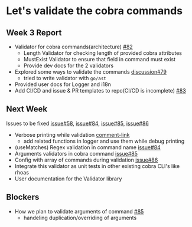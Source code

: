 # Let's validate the cobra commands

## Week 3 Report
- Validator for cobra commands(architecture) [#82](https://github.com/aerogear/charmil/pull/82)
  - Length Validator for checking length of provided cobra attributes
  - MustExist Validator to ensure that field in command must exist
  - Provide dev docs for the 2 validators
- Explored some ways to validate the commands [discussion#79](https://github.com/aerogear/charmil/discussions/79)
  - tried to write validator with `go/ast`
- Provided user docs for Logger and i18n
- Add CI/CD and issue & PR templates to repo(CI/CD is incomplete) [#83](https://github.com/aerogear/charmil/pull/83)

## Next Week
Issues to be fixed [issue#58](https://github.com/aerogear/charmil/issues/58), [issue#84](https://github.com/aerogear/charmil/issues/84), [issue#85](https://github.com/aerogear/charmil/issues/85), [issue#86](https://github.com/aerogear/charmil/issues/86)
- Verbose printing while validation [comment-link](https://github.com/aerogear/charmil/pull/82#discussion_r659134180)
  - add related functions in logger and use them while debug printing
- (useMatches) Regex validation in command name [issue#84](https://github.com/aerogear/charmil/issues/84)
- Arguments validators in cobra command [issue#85](https://github.com/aerogear/charmil/issues/85)
- Config with array of commands during validation [issue#86](https://github.com/aerogear/charmil/issues/86)
- Integrate this validator as unit tests in other existing cobra CLI's like rhoas
- User documentation for the Validator library

## Blockers
- How we plan to validate arguments of command [#85](https://github.com/aerogear/charmil/issues/85)
  - handeling duplication/overriding of arguments